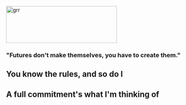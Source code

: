 <DOCTYPE html>
<html>
<head>
<title>We're no strangers to love</title>
</head>
  
<img src="https://wallpaperaccess.com/full/2329699.png" alt="grr" width="300" height="100" class="center">
<h3>"Futures don't make themselves, you have to create them."</h3>

<body>
  <h2>You know the rules, and so do I</h2>
  <h2>A full commitment's what I'm thinking of</h2>
</body>
</html>
